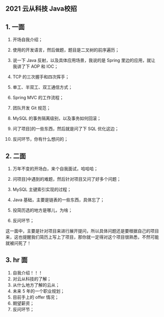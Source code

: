 ## 2021 云从科技 Java校招

## 1. 一面

1.  开场自我介绍； 

2.   使用的开发语言，然后做题，题目是二叉树的前序遍历； 
3.  说一下 Java 反射，以及具体应用场景，我说的是 Spring 里边的应用，就让我讲了下 AOP 和 IOC； 
4.   TCP 的三次握手和四次挥手； 
5.   单工、半双工、双工通信方式； 
6.   Spring MVC 的工作流程； 
7.   团队开发 Git 规范； 
8.   MySQL 的事务隔离级别，以及事务如何回滚； 
9.   问了项目]的一些东西，然后就是问了下 SQL 优化这边； 
10.  反问环节，你有什么想问的；

## 2. 二面

1.  万年不变的开场白，来个自我面试，哈哈哈； 

2.  问项目]中遇到的难题，然后针对项目又问了好多个问题； 
3.  MySQL 主键索引实现的过程； 
4.  Java 基础，主要是链表的一些东西，具体忘了； 
5.  投简历选的地方是哪儿，为啥；
6.  反问环节；

这一面中，主要是针对项目来进行展开提问，所以具体问题还是要根据自己的项目来，这也提醒我们简历上写上了项目，那你就一定得对这个项目很熟悉，不然可能就被问死了！

## 3. hr 面

1.  自我介绍！！！
2.  对云从科技的了解；
3.  从什么地方了解的云从；
4.  未来 5 年的一个职业规划；
5.  目前手上的 offer 情况；
6.  期望薪资；
7.  反问环节；